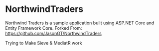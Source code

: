 # NorthwindTraders

Northwind Traders is a sample application built using ASP.NET Core and Entity Framework Core. Forked From: https://github.com/JasonGT/NorthwindTraders

Trying to Make Sieve & MediatR work
